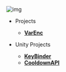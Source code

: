 ![img](https://i.imgur.com/OrZVBIx.png)

- Projects
    - [**VarEnc**](https://github.com/JosepeDev/VarEnc)

- Unity Projects
    - [**KeyBinder**](https://github.com/JosepeDev/KeyBinder)
    - [**CooldownAPI**](https://github.com/JosepeDev/CooldownAPI)

<!--
**JosepeDev/JosepeDev** is a ✨ _special_ ✨ repository because its `README.md` (this file) appears on your GitHub profile.

Here are some ideas to get you started:

- 🔭 I’m currently working on ...
- 🌱 I’m currently learning ...
- 👯 I’m looking to collaborate on ...
- 🤔 I’m looking for help with ...
- 💬 Ask me about ...
- 📫 How to reach me: ...
- 😄 Pronouns: ...
- ⚡ Fun fact: ...
-->
